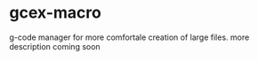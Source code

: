 # gcex-macro
g-code manager for more comfortale creation of large files. more description coming soon 
